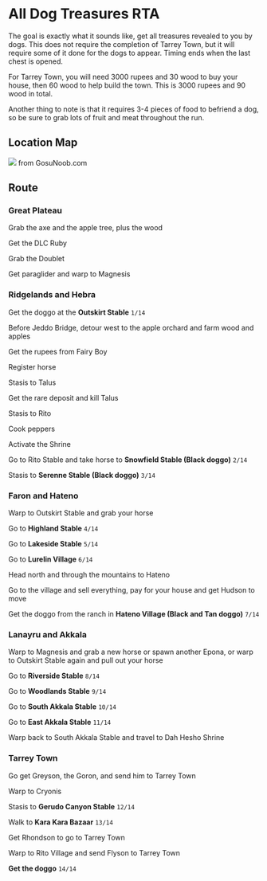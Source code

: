 # All Dog Treasures RTA

The goal is exactly what it sounds like, get all treasures revealed to you by dogs. This does not require the completion of Tarrey Town, but it will require some of it done for the dogs to appear. Timing ends when the last chest is opened.

For Tarrey Town, you will need 3000 rupees and 30 wood to buy your house, then 60 wood to help build the town. This is 3000 rupees and 90 wood in total.

Another thing to note is that it requires 3-4 pieces of food to befriend a dog, so be sure to grab lots of fruit and meat throughout the run.

## Location Map

![](http://static.gosunoob.com/img/1/2017/03/dog-treasure-locations-map-zelda-botw-1024x804.jpg)
from GosuNoob.com

## Route

### Great Plateau

Grab the axe and the apple tree, plus the wood

Get the DLC Ruby

Grab the Doublet

Get paraglider and warp to Magnesis

### Ridgelands and Hebra

Get the doggo at the **Outskirt Stable** `1/14`

Before Jeddo Bridge, detour west to the apple orchard and farm wood and apples

Get the rupees from Fairy Boy

Register horse

Stasis to Talus

Get the rare deposit and kill Talus

Stasis to Rito

Cook peppers

Activate the Shrine

Go to Rito Stable and take horse to **Snowfield Stable (Black doggo)** `2/14`

Stasis to **Serenne Stable (Black doggo)** `3/14`

### Faron and Hateno

Warp to Outskirt Stable and grab your horse

Go to **Highland Stable** `4/14`

Go to **Lakeside Stable** `5/14`

Go to **Lurelin Village** `6/14`

Head north and through the mountains to Hateno

Go to the village and sell everything, pay for your house and get Hudson to move

Get the doggo from the ranch in **Hateno Village (Black and Tan doggo)** `7/14`

### Lanayru and Akkala

Warp to Magnesis and grab a new horse or spawn another Epona, or warp to Outskirt Stable again and pull out your horse

Go to **Riverside Stable** `8/14`

Go to **Woodlands Stable** `9/14`

Go to **South Akkala Stable** `10/14`

Go to **East Akkala Stable** `11/14`

Warp back to South Akkala Stable and travel to Dah Hesho Shrine

### Tarrey Town

Go get Greyson, the Goron, and send him to Tarrey Town

Warp to Cryonis

Stasis to **Gerudo Canyon Stable** `12/14`

Walk to **Kara Kara Bazaar** `13/14`

Get Rhondson to go to Tarrey Town

Warp to Rito Village and send Flyson to Tarrey Town

**Get the doggo** `14/14`
